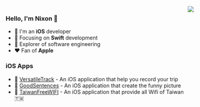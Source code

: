 <img align="right" src="https://github-readme-stats.vercel.app/api/top-langs/?username=powerwolf543&hide=javascript,html&layout=compact" />

### Hello, I'm Nixon 👋

- 📱 I'm an **iOS** developer
- 📙 Focusing on **Swift** development
- 🔬 Explorer of software engineering
- ❤️ Fan of **Apple**

### iOS Apps

- 📱 [VersatileTrack](https://itunes.apple.com/us/app/id1079800351) - An iOS application that help you record your trip
- 📱 [GoodSentences](https://itunes.apple.com/us/app/id1110597230) - An iOS application that create the funny picture
- 📱 [TaiwanFreeWIFI](https://itunes.apple.com/us/app/id1088601643) - An iOS application that provide all Wifi of Taiwan 🇹🇼
